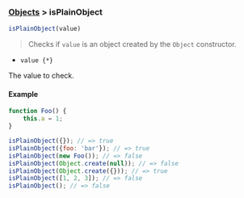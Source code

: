 ### [Objects](../) > isPlainObject

```js
isPlainObject(value)
```

> Checks if <code>value</code> is an object created by the <code>Object</code> constructor.

- <code>value {\*}</code>

The value to check.

#### Example
```js
function Foo() {
    this.a = 1;
}

isPlainObject({}); // => true
isPlainObject({foo: 'bar'}); // => true
isPlainObject(new Foo()); // => false
isPlainObject(Object.create(null)); // => false
isPlainObject(Object.create({})); // => true
isPlainObject([1, 2, 3]); // => false
isPlainObject(); // => false
```
